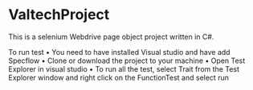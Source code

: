 # ValtechProject

This is a selenium Webdrive page object project written in C#. 

To run test
•	You need to have installed Visual studio and have add Specflow
•	Clone or download the project to your machine
•	Open Test Explorer in visual studio 
•	To run all the test, select Trait from the Test Explorer window and right click on the FunctionTest and select run
